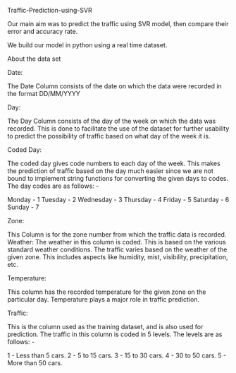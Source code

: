 Traffic-Prediction-using-SVR

Our main aim was to predict the traffic using SVR model, then compare their error and accuracy rate.

We build our model in python using a real time dataset.

About the data set

Date:

The Date Column consists of the date on which the data were recorded in the format DD/MM/YYYY

Day:

The Day Column consists of the day of the week on which the data was recorded. This is done to facilitate the use of the dataset for further usability to predict the possibility of traffic based on what day of the week it is.

Coded Day:

The coded day gives code numbers to each day of the week. This makes the prediction of traffic based on the day much easier since we are not bound to implement string functions for converting the given days to codes.
The day codes are as follows: -

Monday - 1 Tuesday - 2 Wednesday - 3 Thursday - 4 Friday - 5 Saturday - 6 Sunday - 7

Zone:

This Column is for the zone number from which the traffic data is recorded. Weather: The weather in this column is coded. This is based on the various standard weather conditions. The traffic varies based on the weather of the given zone. This includes aspects like humidity, mist, visibility, precipitation, etc.

Temperature:

This column has the recorded temperature for the given zone on the particular day. Temperature plays a major role in traffic prediction.

Traffic:

This is the column used as the training dataset, and is also used for prediction. The traffic in this column is coded in 5 levels. The levels are as follows: -

1 - Less than 5 cars. 2 - 5 to 15 cars. 3 - 15 to 30 cars. 4 - 30 to 50 cars. 5 - More than 50 cars.
